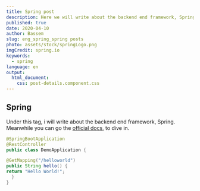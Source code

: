 ```yaml
---
title: Spring post
description: Here we will write about the backend end framework, Spring. 
published: true
date: 2020-04-10
author: Bassem 
slug: eng_spring_spring posts
photo: assets/stock/springLogo.png
imgCredit: spring.io
keywords:
  - spring
language: en
output:
  html_document:
    css: post-details.component.css
---
```


## Spring
Under this tag, i  will write about the backend end framework, Spring. 
Meanwhile you can go the [official docs](https://spring.io/projects/spring-boot#learn), to dive in. 

```java
@SpringBootApplication
@RestController
public class DemoApplication {

@GetMapping("/helloworld")
public String hello() {
return "Hello World!";
  }
} 
```

